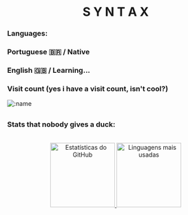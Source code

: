 <h1 align="center"><strong>S Y N T A X</strong></h1>


### Languages: <br>
### Portuguese 🇧🇷 / Native<br>
### English 🇬🇧 / Learning...

### Visit count (yes i have a visit count, isn't cool?)
![:name](https://count.getloli.com/@synthx7?name=synthx7&theme=booru-lewd&padding=8&offset=0&align=top&scale=2&pixelated=1&darkmode=1)

##

### Stats that nobody gives a duck:
<div  align="center" style="display: inline_block" style="width: 90%;"><br>
  <a href="https://github.com/SynthX7">
    <img height="150em" src="https://github-readme-stats.vercel.app/api?username=synthx7&show_icons=true&theme=dark" alt="Estatísticas do GitHub">
    <img height="150em" src="https://github-readme-stats.vercel.app/api/top-langs/?username=synthx7&layout=compact&theme=dark" alt="Linguagens mais usadas">
  </a>
</div>
